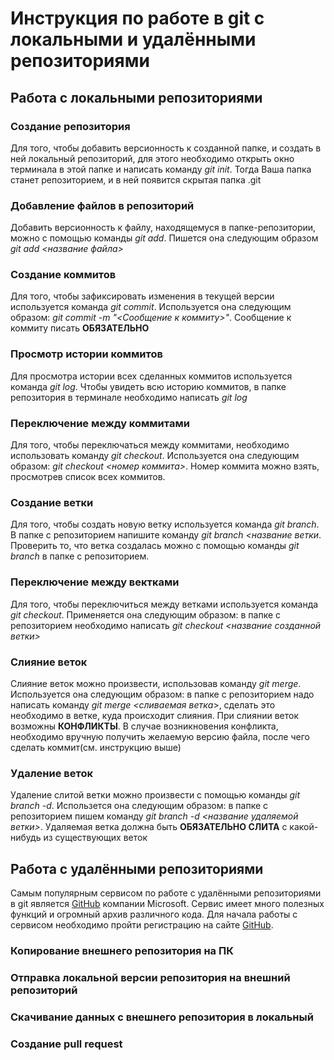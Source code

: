# Инструкция по работе в git с локальными и удалёнными репозиториями

## Работа с локальными репозиториями

### Создание репозитория
Для того, чтобы добавить версионность к созданной папке, и создать в ней локальный репозиторий, для этого необходимо открыть окно терминала в этой папке и написать команду *git init*. Тогда Ваша папка станет репозиторием, и в ней появится скрытая папка .git

### Добавление файлов в репозиторий
Добавить версионность к файлу, находящемуся в папке-репозитории, можно с помощью команды *git add*. Пишется она следующим образом *git add <название файла>*

### Создание коммитов
Для того, чтобы зафиксировать изменения в текущей версии используется команда *git commit*. Используется она следующим образом: *git commit -m "<Сообщение к коммиту>"*. Сообщение к коммиту писать **ОБЯЗАТЕЛЬНО**

### Просмотр истории коммитов
Для просмотра истории всех сделанных коммитов используется команда *git log*. Чтобы увидеть всю историю коммитов, в папке репозитория в терминале необходимо написать *git log*

### Переключение между коммитами
Для того, чтобы переключаться между коммитами, необходимо использовать команду *git checkout*. Используется она следующим образом: *git checkout <номер коммита>*. Номер коммита можно взять, просмотрев список всех коммитов. 

### Создание ветки
Для того, чтобы создать новую ветку используется команда *git branch*. В папке с репозиторием напишите команду *git branch <название ветки*. Проверить то, что ветка создалась можно с помощью команды *git branch* в папке с репозиторием.

### Переключение между вектками
Для того, чтобы переключиться между ветками используется команда *git checkout*. Применяется она следующим образом: в папке с репозиторием необходимо написать *git checkout <название созданной ветки>*

### Слияние веток
Слияние веток можно произвести, использовав команду *git merge*. Используется она следующим образом: в папке с репозиторием надо написать команду *git merge <сливаемая ветка*>, сделать это необходимо в ветке, куда происходит слияния. При слиянии веток возможны **КОНФЛИКТЫ**. В случае возникновения конфликта, необходимо вручную получить желаемую версию файла, после чего сделать коммит(см. инструкцию выше)

### Удаление веток
Удаление слитой ветки можно произвести с помощью команды *git branch -d*. Использется она следующим образом: в папке с репозиторием пишем команду *git branch -d <название удаляемой ветки>*. Удаляемая ветка должна быть **ОБЯЗАТЕЛЬНО СЛИТА** с какой-нибудь из существующих веток

## Работа с удалёнными репозиториями
Самым популярным сервисом по работе с удалёнными репозиториями в git является [GitHub](https://github.com/) компании Microsoft. Сервис имеет много полезных функций и огромный архив различного кода. Для начала работы с сервисом необходимо пройти регистрацию на сайте [GitHub](https://github.com/).

### Копирование внешнего репозитория на ПК

### Отправка локальной версии репозитория на внешний репозиторий

### Скачивание данных с внешнего репозитория в локальный

### Создание pull request